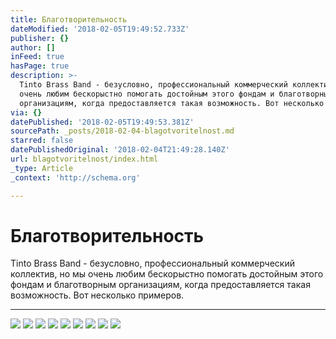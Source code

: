 ```yaml
---
title: Благотворительность
dateModified: '2018-02-05T19:49:52.733Z'
publisher: {}
author: []
inFeed: true
hasPage: true
description: >-
  Tinto Brass Band - безусловно, профессиональный коммерческий коллектив, но мы
  очень любим бескорыстно помогать достойным этого фондам и благотворным
  организациям, когда предоставляется такая возможность. Вот несколько примеров.
via: {}
datePublished: '2018-02-05T19:49:53.381Z'
sourcePath: _posts/2018-02-04-blagotvoritelnost.md
starred: false
datePublishedOriginal: '2018-02-04T21:49:28.140Z'
url: blagotvoritelnost/index.html
_type: Article
_context: 'http://schema.org'

---
```

# Благотворительность

Tinto Brass Band - безусловно, профессиональный коммерческий коллектив, но мы очень любим бескорыстно помогать достойным этого фондам и благотворным организациям, когда предоставляется такая возможность. Вот несколько примеров.

---

![](https://the-grid-user-content.s3-us-west-2.amazonaws.com/c20f6d1b-4eeb-4599-9a5b-ec2e4954ac12.jpg)
![](https://the-grid-user-content.s3-us-west-2.amazonaws.com/f83998ba-65af-4d03-acf2-6ec4ca5f46a1.jpg)
![](https://the-grid-user-content.s3-us-west-2.amazonaws.com/9f19c769-b839-4c65-960e-a3419048b004.jpg)
![](https://the-grid-user-content.s3-us-west-2.amazonaws.com/1d19165a-5df3-4792-87e4-6a7d5a48338a.jpg)
![](https://the-grid-user-content.s3-us-west-2.amazonaws.com/90f8a5c7-2c2c-41fc-881c-c63916db0e39.jpg)
![](https://the-grid-user-content.s3-us-west-2.amazonaws.com/cb30f1fb-a1ee-4e13-be82-113d7def3ca4.jpg)
![](https://the-grid-user-content.s3-us-west-2.amazonaws.com/994577d9-625a-4447-ba36-b1951518c9cd.jpg)
![](https://the-grid-user-content.s3-us-west-2.amazonaws.com/a51e4cbb-064a-4cc7-b9e8-b029422d8528.jpg)
![](https://the-grid-user-content.s3-us-west-2.amazonaws.com/b1f85e3e-6a5d-40ee-b23b-3c4b87615dab.jpg)